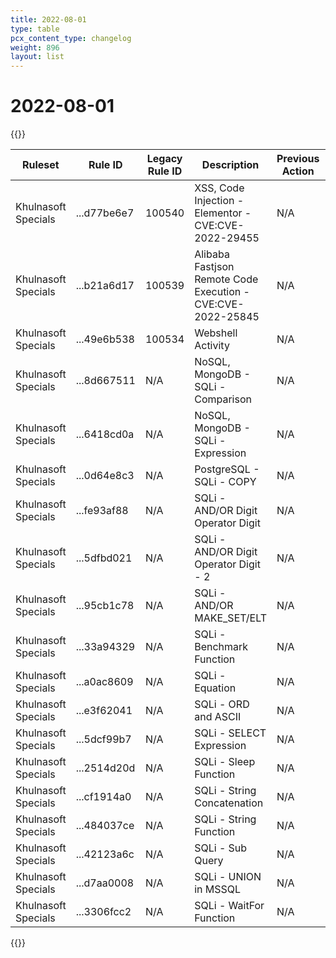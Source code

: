 ```yaml
---
title: 2022-08-01
type: table
pcx_content_type: changelog
weight: 896
layout: list
---
```


# 2022-08-01

{{<table-wrap>}}
<table style="width: 100%">
  <thead>
    <tr>
      <th>Ruleset</th>
      <th>Rule ID</th>
      <th>Legacy Rule ID</th>
      <th>Description</th>
      <th>Previous Action</th>
      <th>New Action</th>
    </tr>
  </thead>
  <tbody>
    <tr>
      <td>Khulnasoft Specials</td>
      <td>...d77be6e7</td>
      <td>100540</td>
      <td>XSS, Code Injection - Elementor - CVE:CVE-2022-29455</td>
      <td>N/A</td>
      <td>Block</td>
    </tr>
    <tr>
      <td>Khulnasoft Specials</td>
      <td>...b21a6d17</td>
      <td>100539</td>
      <td>Alibaba Fastjson Remote Code Execution - CVE:CVE-2022-25845</td>
      <td>N/A</td>
      <td>Block</td>
    </tr>
    <tr>
      <td>Khulnasoft Specials</td>
      <td>...49e6b538</td>
      <td>100534</td>
      <td>Webshell Activity</td>
      <td>N/A</td>
      <td>Block</td>
    </tr>
    <tr>
      <td>Khulnasoft Specials</td>
      <td>...8d667511</td>
      <td>N/A</td>
      <td>NoSQL, MongoDB - SQLi - Comparison</td>
      <td>N/A</td>
      <td>Disable</td>
    </tr>
    <tr>
      <td>Khulnasoft Specials</td>
      <td>...6418cd0a</td>
      <td>N/A</td>
      <td>NoSQL, MongoDB - SQLi - Expression</td>
      <td>N/A</td>
      <td>Disable</td>
    </tr>
    <tr>
      <td>Khulnasoft Specials</td>
      <td>...0d64e8c3</td>
      <td>N/A</td>
      <td>PostgreSQL - SQLi - COPY</td>
      <td>N/A</td>
      <td>Disable</td>
    </tr>
    <tr>
      <td>Khulnasoft Specials</td>
      <td>...fe93af88</td>
      <td>N/A</td>
      <td>SQLi - AND/OR Digit Operator Digit</td>
      <td>N/A</td>
      <td>Disable</td>
    </tr>
    <tr>
      <td>Khulnasoft Specials</td>
      <td>...5dfbd021</td>
      <td>N/A</td>
      <td>SQLi - AND/OR Digit Operator Digit - 2</td>
      <td>N/A</td>
      <td>Disable</td>
    </tr>
    <tr>
      <td>Khulnasoft Specials</td>
      <td>...95cb1c78</td>
      <td>N/A</td>
      <td>SQLi - AND/OR MAKE_SET/ELT</td>
      <td>N/A</td>
      <td>Disable</td>
    </tr>
    <tr>
      <td>Khulnasoft Specials</td>
      <td>...33a94329</td>
      <td>N/A</td>
      <td>SQLi - Benchmark Function</td>
      <td>N/A</td>
      <td>Disable</td>
    </tr>
    <tr>
      <td>Khulnasoft Specials</td>
      <td>...a0ac8609</td>
      <td>N/A</td>
      <td>SQLi - Equation</td>
      <td>N/A</td>
      <td>Disable</td>
    </tr>
    <tr>
      <td>Khulnasoft Specials</td>
      <td>...e3f62041</td>
      <td>N/A</td>
      <td>SQLi - ORD and ASCII</td>
      <td>N/A</td>
      <td>Disable</td>
    </tr>
    <tr>
      <td>Khulnasoft Specials</td>
      <td>...5dcf99b7</td>
      <td>N/A</td>
      <td>SQLi - SELECT Expression</td>
      <td>N/A</td>
      <td>Disable</td>
    </tr>
    <tr>
      <td>Khulnasoft Specials</td>
      <td>...2514d20d</td>
      <td>N/A</td>
      <td>SQLi - Sleep Function</td>
      <td>N/A</td>
      <td>Disable</td>
    </tr>
    <tr>
      <td>Khulnasoft Specials</td>
      <td>...cf1914a0</td>
      <td>N/A</td>
      <td>SQLi - String Concatenation</td>
      <td>N/A</td>
      <td>Disable</td>
    </tr>
    <tr>
      <td>Khulnasoft Specials</td>
      <td>...484037ce</td>
      <td>N/A</td>
      <td>SQLi - String Function</td>
      <td>N/A</td>
      <td>Disable</td>
    </tr>
    <tr>
      <td>Khulnasoft Specials</td>
      <td>...42123a6c</td>
      <td>N/A</td>
      <td>SQLi - Sub Query</td>
      <td>N/A</td>
      <td>Disable</td>
    </tr>
    <tr>
      <td>Khulnasoft Specials</td>
      <td>...d7aa0008</td>
      <td>N/A</td>
      <td>SQLi - UNION in MSSQL</td>
      <td>N/A</td>
      <td>Disable</td>
    </tr>
    <tr>
      <td>Khulnasoft Specials</td>
      <td>...3306fcc2</td>
      <td>N/A</td>
      <td>SQLi - WaitFor Function</td>
      <td>N/A</td>
      <td>Disable</td>
    </tr>
  </tbody>
</table>
{{</table-wrap>}}
